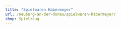 ```yaml
---
title: "Spielwaren Habermeyer"
url: /neuburg-an-der-donau/spielwaren-habermeyer/
shop: Spielzeug
---
```

